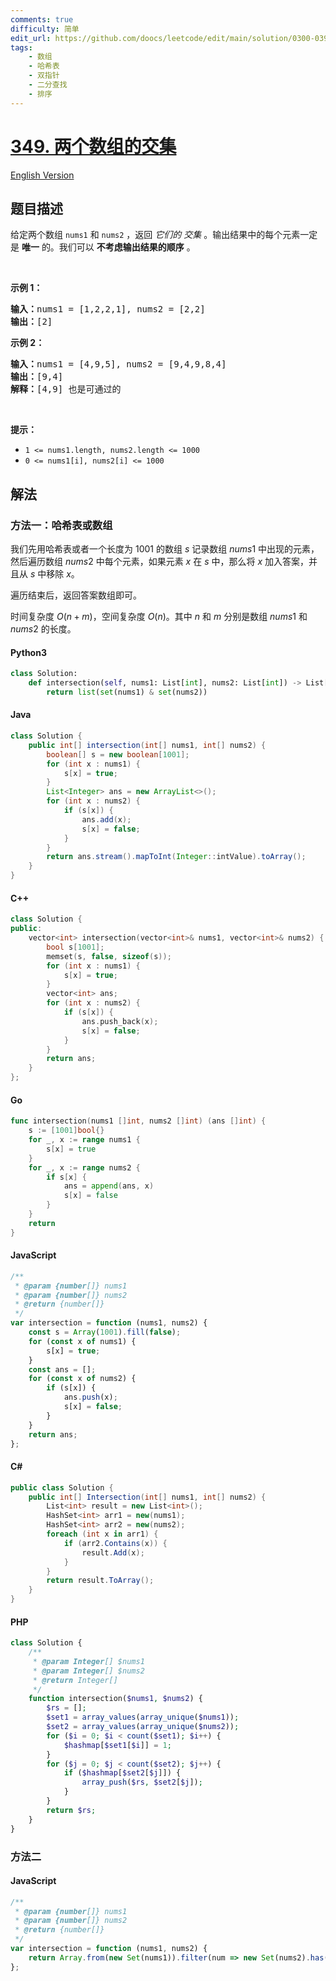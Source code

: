 ```yaml
---
comments: true
difficulty: 简单
edit_url: https://github.com/doocs/leetcode/edit/main/solution/0300-0399/0349.Intersection%20of%20Two%20Arrays/README.md
tags:
    - 数组
    - 哈希表
    - 双指针
    - 二分查找
    - 排序
---
```


<!-- problem:start -->

# [349. 两个数组的交集](https://leetcode.cn/problems/intersection-of-two-arrays)

[English Version](/solution/0300-0399/0349.Intersection%20of%20Two%20Arrays/README_EN.md)

## 题目描述

<!-- description:start -->

<p>给定两个数组&nbsp;<code>nums1</code>&nbsp;和&nbsp;<code>nums2</code> ，返回 <em>它们的 <span data-keyword="array-intersection">交集</span></em>&nbsp;。输出结果中的每个元素一定是 <strong>唯一</strong> 的。我们可以 <strong>不考虑输出结果的顺序</strong> 。</p>

<p>&nbsp;</p>

<p><strong>示例 1：</strong></p>

<pre>
<strong>输入：</strong>nums1 = [1,2,2,1], nums2 = [2,2]
<strong>输出：</strong>[2]
</pre>

<p><strong>示例 2：</strong></p>

<pre>
<strong>输入：</strong>nums1 = [4,9,5], nums2 = [9,4,9,8,4]
<strong>输出：</strong>[9,4]
<strong>解释：</strong>[4,9] 也是可通过的
</pre>

<p>&nbsp;</p>

<p><strong>提示：</strong></p>

<ul>
	<li><code>1 &lt;= nums1.length, nums2.length &lt;= 1000</code></li>
	<li><code>0 &lt;= nums1[i], nums2[i] &lt;= 1000</code></li>
</ul>

<!-- description:end -->

## 解法

<!-- solution:start -->

### 方法一：哈希表或数组

我们先用哈希表或者一个长度为 $1001$ 的数组 $s$ 记录数组 $nums1$ 中出现的元素，然后遍历数组 $nums2$ 中每个元素，如果元素 $x$ 在 $s$ 中，那么将 $x$ 加入答案，并且从 $s$ 中移除 $x$。

遍历结束后，返回答案数组即可。

时间复杂度 $O(n+m)$，空间复杂度 $O(n)$。其中 $n$ 和 $m$ 分别是数组 $nums1$ 和 $nums2$ 的长度。

<!-- tabs:start -->

#### Python3

```python
class Solution:
    def intersection(self, nums1: List[int], nums2: List[int]) -> List[int]:
        return list(set(nums1) & set(nums2))
```

#### Java

```java
class Solution {
    public int[] intersection(int[] nums1, int[] nums2) {
        boolean[] s = new boolean[1001];
        for (int x : nums1) {
            s[x] = true;
        }
        List<Integer> ans = new ArrayList<>();
        for (int x : nums2) {
            if (s[x]) {
                ans.add(x);
                s[x] = false;
            }
        }
        return ans.stream().mapToInt(Integer::intValue).toArray();
    }
}
```

#### C++

```cpp
class Solution {
public:
    vector<int> intersection(vector<int>& nums1, vector<int>& nums2) {
        bool s[1001];
        memset(s, false, sizeof(s));
        for (int x : nums1) {
            s[x] = true;
        }
        vector<int> ans;
        for (int x : nums2) {
            if (s[x]) {
                ans.push_back(x);
                s[x] = false;
            }
        }
        return ans;
    }
};
```

#### Go

```go
func intersection(nums1 []int, nums2 []int) (ans []int) {
	s := [1001]bool{}
	for _, x := range nums1 {
		s[x] = true
	}
	for _, x := range nums2 {
		if s[x] {
			ans = append(ans, x)
			s[x] = false
		}
	}
	return
}
```

#### JavaScript

```js
/**
 * @param {number[]} nums1
 * @param {number[]} nums2
 * @return {number[]}
 */
var intersection = function (nums1, nums2) {
    const s = Array(1001).fill(false);
    for (const x of nums1) {
        s[x] = true;
    }
    const ans = [];
    for (const x of nums2) {
        if (s[x]) {
            ans.push(x);
            s[x] = false;
        }
    }
    return ans;
};
```

#### C#

```cs
public class Solution {
    public int[] Intersection(int[] nums1, int[] nums2) {
        List<int> result = new List<int>();
        HashSet<int> arr1 = new(nums1);
        HashSet<int> arr2 = new(nums2);
        foreach (int x in arr1) {
            if (arr2.Contains(x)) {
                result.Add(x);
            }
        }
        return result.ToArray();
    }
}
```

#### PHP

```php
class Solution {
    /**
     * @param Integer[] $nums1
     * @param Integer[] $nums2
     * @return Integer[]
     */
    function intersection($nums1, $nums2) {
        $rs = [];
        $set1 = array_values(array_unique($nums1));
        $set2 = array_values(array_unique($nums2));
        for ($i = 0; $i < count($set1); $i++) {
            $hashmap[$set1[$i]] = 1;
        }
        for ($j = 0; $j < count($set2); $j++) {
            if ($hashmap[$set2[$j]]) {
                array_push($rs, $set2[$j]);
            }
        }
        return $rs;
    }
}
```

<!-- tabs:end -->

<!-- solution:end -->

<!-- solution:start -->

### 方法二

<!-- tabs:start -->

#### JavaScript

```js
/**
 * @param {number[]} nums1
 * @param {number[]} nums2
 * @return {number[]}
 */
var intersection = function (nums1, nums2) {
    return Array.from(new Set(nums1)).filter(num => new Set(nums2).has(num));
};
```

<!-- tabs:end -->

<!-- solution:end -->

<!-- problem:end -->
